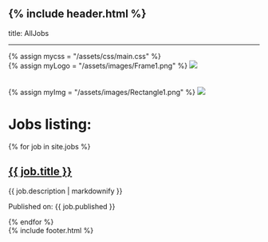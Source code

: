{% include header.html %}
---
title: AllJobs

---

<head>
{% assign mycss = "/assets/css/main.css" %}
<link rel="stylesheet" href= "{{ mycss | relative_url }}">
</head>
<div>
{% assign myLogo = "/assets/images/Frame1.png" %}
<img class = "comp_logo" src="{{ myLogo | relative_url }}">
</div>
<br><br>
<div>
{% assign myImg = "/assets/images/Rectangle1.png" %}
<img class = "landing_img" src="{{ myImg | relative_url }}">
</div>
<h1>Jobs listing:</h1>
<div  class="uk-margin uk-card uk-card-default uk-card-body">
{% for job in site.jobs %}
  <h2>
    <a href="{{ job.url | relative_url }}">
      {{ job.title }}
    </a>
  </h2>
  <p>{{ job.description | markdownify }}</p>
  <p>Published on: {{ job.published  }}</p>
{% endfor %}
</div>
{% include footer.html %}

